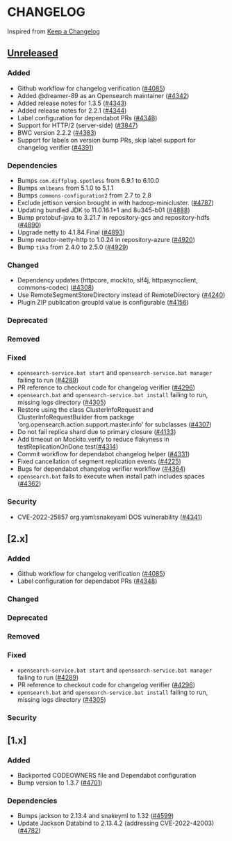 # CHANGELOG
Inspired from [Keep a Changelog](https://keepachangelog.com/en/1.0.0/)

## [Unreleased]
### Added
- Github workflow for changelog verification ([#4085](https://github.com/opensearch-project/OpenSearch/pull/4085))
- Added @dreamer-89 as an Opensearch maintainer ([#4342](https://github.com/opensearch-project/OpenSearch/pull/4342))
- Added release notes for 1.3.5 ([#4343](https://github.com/opensearch-project/OpenSearch/pull/4343))
- Added release notes for 2.2.1 ([#4344](https://github.com/opensearch-project/OpenSearch/pull/4344))
- Label configuration for dependabot PRs ([#4348](https://github.com/opensearch-project/OpenSearch/pull/4348))
- Support for HTTP/2 (server-side) ([#3847](https://github.com/opensearch-project/OpenSearch/pull/3847))
- BWC version 2.2.2 ([#4383](https://github.com/opensearch-project/OpenSearch/pull/4383))
- Support for labels on version bump PRs, skip label support for changelog verifier ([#4391](https://github.com/opensearch-project/OpenSearch/pull/4391))
### Dependencies
- Bumps `com.diffplug.spotless` from 6.9.1 to 6.10.0
- Bumps `xmlbeans` from 5.1.0 to 5.1.1
- Bumps `commons-configuration2` from 2.7 to 2.8
- Exclude jettison version brought in with hadoop-minicluster. ([#4787](https://github.com/opensearch-project/OpenSearch/pull/4787))
- Updating bundled JDK to 11.0.16.1+1 and 8u345-b01 ([#4888](https://github.com/opensearch-project/OpenSearch/pull/4888))
- Bump protobuf-java to 3.21.7 in repository-gcs and repository-hdfs ([#4890](https://github.com/opensearch-project/OpenSearch/pull/4890))
- Upgrade netty to 4.1.84.Final ([#4893](https://github.com/opensearch-project/OpenSearch/pull/4893))
- Bump reactor-netty-http to 1.0.24 in repository-azure ([#4920](https://github.com/opensearch-project/OpenSearch/pull/4920))
- Bump `tika` from 2.4.0 to 2.5.0 ([#4929](https://github.com/opensearch-project/OpenSearch/pull/4929))

### Changed
- Dependency updates (httpcore, mockito, slf4j, httpasyncclient, commons-codec) ([#4308](https://github.com/opensearch-project/OpenSearch/pull/4308))
- Use RemoteSegmentStoreDirectory instead of RemoteDirectory ([#4240](https://github.com/opensearch-project/OpenSearch/pull/4240))
- Plugin ZIP publication groupId value is configurable ([#4156](https://github.com/opensearch-project/OpenSearch/pull/4156))
### Deprecated
### Removed
### Fixed
- `opensearch-service.bat start` and `opensearch-service.bat manager` failing to run ([#4289](https://github.com/opensearch-project/OpenSearch/pull/4289))
- PR reference to checkout code for changelog verifier ([#4296](https://github.com/opensearch-project/OpenSearch/pull/4296))
- `opensearch.bat` and `opensearch-service.bat install` failing to run, missing logs directory ([#4305](https://github.com/opensearch-project/OpenSearch/pull/4305))
- Restore using the class ClusterInfoRequest and ClusterInfoRequestBuilder from package 'org.opensearch.action.support.master.info' for subclasses ([#4307](https://github.com/opensearch-project/OpenSearch/pull/4307))
- Do not fail replica shard due to primary closure ([#4133](https://github.com/opensearch-project/OpenSearch/pull/4133))
- Add timeout on Mockito.verify to reduce flakyness in testReplicationOnDone test([#4314](https://github.com/opensearch-project/OpenSearch/pull/4314))
- Commit workflow for dependabot changelog helper ([#4331](https://github.com/opensearch-project/OpenSearch/pull/4331))
- Fixed cancellation of segment replication events ([#4225](https://github.com/opensearch-project/OpenSearch/pull/4225))
- Bugs for dependabot changelog verifier workflow ([#4364](https://github.com/opensearch-project/OpenSearch/pull/4364))
- `opensearch.bat` fails to execute when install path includes spaces ([#4362](https://github.com/opensearch-project/OpenSearch/pull/4362))
### Security
- CVE-2022-25857 org.yaml:snakeyaml DOS vulnerability ([#4341](https://github.com/opensearch-project/OpenSearch/pull/4341))
## [2.x]
### Added
- Github workflow for changelog verification ([#4085](https://github.com/opensearch-project/OpenSearch/pull/4085))
- Label configuration for dependabot PRs ([#4348](https://github.com/opensearch-project/OpenSearch/pull/4348))
### Changed
### Deprecated
### Removed
### Fixed
- `opensearch-service.bat start` and `opensearch-service.bat manager` failing to run ([#4289](https://github.com/opensearch-project/OpenSearch/pull/4289))
- PR reference to checkout code for changelog verifier ([#4296](https://github.com/opensearch-project/OpenSearch/pull/4296))
- `opensearch.bat` and `opensearch-service.bat install` failing to run, missing logs directory ([#4305](https://github.com/opensearch-project/OpenSearch/pull/4305))
### Security
## [1.x]
### Added
- Backported CODEOWNERS file and Dependabot configuration
- Bump version to 1.3.7 ([#4701](https://github.com/opensearch-project/OpenSearch/pull/4701))
### Dependencies
- Bumps jackson to 2.13.4 and snakeyml to 1.32 ([#4599](https://github.com/opensearch-project/OpenSearch/pull/4599))
- Update Jackson Databind to 2.13.4.2 (addressing CVE-2022-42003) ([#4782](https://github.com/opensearch-project/OpenSearch/pull/4782))

[Unreleased]: https://github.com/opensearch-project/OpenSearch/compare/2.2.0...HEAD
